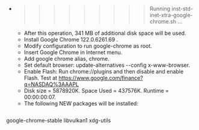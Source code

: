 * >>>>>>>>> Running inst-std-inet-xtra-google-chrome.sh ...
  * After this operation, 341 MB of additional disk space will be used.
  * Install Google Chrome 122.0.6261.69 .
  * Modify configuration to run google-chrome as root.
  * Insert Google Chrome in Internet menu.
  * Add google chrome alias, chrome.
  * Set default browser: update-alternatives --config x-www-browser.
  * Enable Flash: Run chrome://plugins and then disable and enable Flash. Test at https://www.google.com/finance?q=NASDAQ%3AAAPL
  * Disk size = 5878920K. Space Used = 437576K. Runtime = 00:00:00:07.
  * The following NEW packages will be installed:
  ```bash
google-chrome-stable libvulkan1 xdg-utils
  ```
